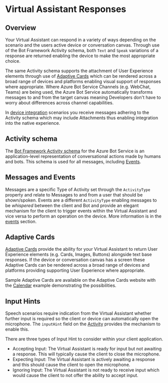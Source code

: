 # Virtual Assistant Responses

## Overview

Your Virtual Assistant can respond in a variety of ways depending on the scenario and the users active device or conversation canvas. Through use of the Bot Framework Activity schema, both `Text` and `Speak` variations of a response are returned enabling the device to make the most appropriate choice.

The same Activity schema supports the attachment of User Experience elements through use of [Adaptive Cards](https://www.adaptivecards.io) which can be rendered across a broad range of devices and platforms enabling visual support of responses where appropriate. Where Azure Bot Service Channels (e.g. WebChat, Teams) are being used, the Azure Bot Service automatically transforms messages to and from the target canvas meaning Developers don't have to worry about differences across channel capabilities.

In [device integration](./deviceintegration.md) scenarios you receive messages adhering to the Activity schema which may include Attachments thus enabling integration into the native experience.  

## Activity schema

The [Bot Framework Activity schema](https://github.com/Microsoft/BotBuilder/blob/master/specs/botframework-activity/botframework-activity.md) for the Azure Bot Service is an application-level representation of conversational actions made by humans and bots. This schema is used for all messages, including [Events](./events.md).

## Messages and Events

Messages are a specific Type of Activity set through the `ActivityType` property and relate to Messages to and from a user that should be shown/spoken. Events are a different `ActivityType` enabling messages to be *whispered* between the client and Bot and provide an elegant mechanism for the client to trigger events within the Virtual Assistant and vice versa to perform an operation on the device. More information is in the [events](./events.md) section.

## Adaptive Cards

[Adaptive Cards](https://adaptivecards.io) provide the ability for your Virtual Assistant to return User Experience elements (e.g. Cards, Images, Buttons) alongside text base responses. If the device or conversation canvas has a screen these Adaptive Cards can be rendered across a broad range of devices and platforms providing supporting User Experience where appropriate.

Sample Adaptive Cards are available on the Adaptive Cards website with the [Calendar](https://adaptivecards.io/samples/WeatherLarge.html) example demonstrating the possibilities.

## Input Hints

Speech scenarios require indication from the Virtual Assistant whether further input is required so the client or device can automatically open the microphone. The `inputHint` field on the [Activity](https://github.com/Microsoft/BotBuilder/blob/hub/specs/botframework-activity/botframework-activity.md) provides the mechanism to enable this.

There are three types of Input Hint to consider within your client application.
- Accepting Input: The Virtual Assistant is ready for input but not awaiting a response. This will typically cause the client to close the microphone.
- Expecting Input: The Virtual Assistant is actively awaiting a response and this should cause the client to open the microphone.
- Ignoring Input: The Virtual Assistant is not ready to receive input which would cause the client to not offer the ability to accept input.
